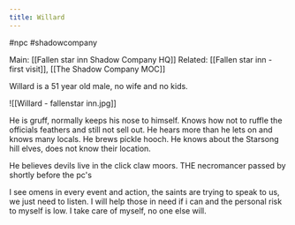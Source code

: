 ---title: Willard---
#npc #shadowcompany  

Main: [[Fallen star inn Shadow Company HQ]]
Related: [[Fallen star inn - first visit]], [[The Shadow Company MOC]]

Willard is a 51 year old male, no wife and no kids.

![[Willard - fallenstar inn.jpg]]

He is gruff, normally keeps his nose to himself.
Knows how not to ruffle the officials feathers and still not sell out.
He hears more than he lets on and knows many locals.
He brews pickle hooch.
He knows about the Starsong hill elves, does not know their location.

He believes devils live in the click claw moors.
THE necromancer passed by shortly before the pc's

I see omens in every event and action, the saints are trying to speak to us, we just need to listen.
I will help those in need if i can and the personal risk to myself is low.
I take care of myself, no one else will.
